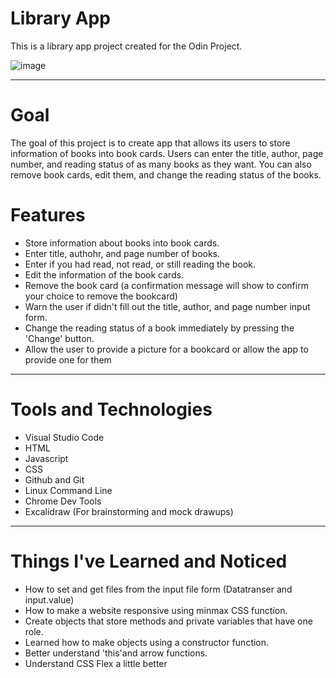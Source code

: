 # Library App

This is a library app project created for the Odin Project. 

![image](https://user-images.githubusercontent.com/105436283/189177995-fabe0198-67d7-4c17-8797-6ab12cf7611d.png)

---

# Goal

The goal of this project is to create app that allows its users to store information of books into book cards. Users can enter the title, author, page number, and reading status of as many books as they want. You can also remove book cards, edit them, and change the reading status of the books. 


# Features

- Store information about books into book cards.
- Enter title, authohr, and page number of books.
- Enter if you had read, not read, or still reading the book.
- Edit the information of the book cards.
- Remove the book card (a confirmation message will show to confirm your choice to remove the bookcard)
- Warn the user if didn't fill out the title, author, and page number input form.
- Change the reading status of a book immediately by pressing the 'Change' button.
- Allow the user to provide a picture for a bookcard or allow the app to provide one for them

---

# Tools and Technologies

- Visual Studio Code
- HTML
- Javascript
- CSS
- Github and Git
- Linux Command Line
- Chrome Dev Tools
- Excalidraw (For brainstorming and mock drawups)

---
 # Things I've Learned and Noticed
 
 - How to set and get files from the input file form (Datatranser and input.value)
 - How to make a website responsive using minmax CSS function.
 - Create objects that store methods and private variables that have one role.
 - Learned how to make objects using a constructor function.
 - Better understand 'this'and arrow functions.
 - Understand CSS Flex a little better
